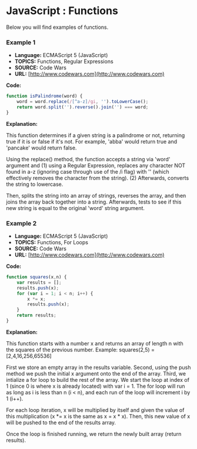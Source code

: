 # JavaScript : Functions
Below you will find examples of functions.

### Example 1
* **Language:** ECMAScript 5 (JavaScript)
* **TOPICS:** Functions, Regular Expressions
* **SOURCE:** Code Wars
* **URL:** [http://www.codewars.com](http://www.codewars.com)

**Code:**
```javascript
function isPalindrome(word) {
    word = word.replace(/[^a-z]/gi, '').toLowerCase();
    return word.split('').reverse().join('') === word;
}
```
**Explanation:**

This function determines if a given string is a palindrome or not, returning true if it is or false if it's not. For example, 'abba' would return true and 'pancake' would return false. 

Using the replace() method, the function accepts a string via 'word' argument and (1) using a Regular Expression, replaces any character NOT found in a-z (ignoring case through use of the /i flag) with '' (which effectively removes the character from the string). (2) Afterwards, converts the string to lowercase.

Then, splits the string into an array of strings, reverses the array, and then joins the array back together into a string. Afterwards, tests to see if this new string is equal to the original 'word' string argument.


### Example 2
* **Language:** ECMAScript 5 (JavaScript)
* **TOPICS:** Functions, For Loops
* **SOURCE:** Code Wars
* **URL:** [http://www.codewars.com](http://www.codewars.com)

**Code:**
```javascript
function squares(x,n) {
    var results = [];
    results.push(x);
    for (var i = 1; i < n; i++) {
        x *= x;
        results.push(x);
    }
    return results;
}
```
**Explanation:**

This function starts with a number x and returns an array of length n with the squares of the previous number. Example:
squares(2,5) = [2,4,16,256,65536]

First we store an empty array in the results variable. Second, using the push method we push the initial x argument onto the end of the array. Third, we intialize a for loop to build the rest of the array. We start the loop at index of 1 (since 0 is where x is already located) with var i = 1. The for loop will run as long as i is less than n (i < n), and each run of the loop will increment i by 1 (i++). 

For each loop iteration, x will be multiplied by itself and given the value of this multiplication (x *= x is the same as x = x * x). Then, this new value of x will be pushed to the end of the results array. 

Once the loop is finished running, we return the newly built array (return results).